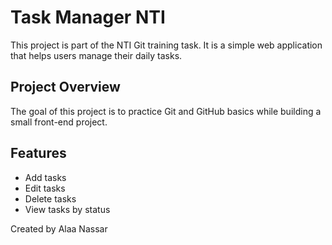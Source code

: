 # Task Manager NTI

This project is part of the NTI Git training task.
It is a simple web application that helps users manage their daily tasks.

## Project Overview
The goal of this project is to practice Git and GitHub basics
while building a small front-end project.

## Features
- Add tasks
- Edit tasks
- Delete tasks
- View tasks by status



Created by Alaa Nassar

